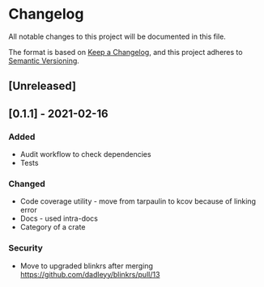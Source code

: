 # Changelog
All notable changes to this project will be documented in this file.

The format is based on [Keep a Changelog](https://keepachangelog.com/en/1.0.0/),
and this project adheres to [Semantic Versioning](https://semver.org/spec/v2.0.0.html).

## [Unreleased]

## [0.1.1] - 2021-02-16
### Added
- Audit workflow to check dependencies
- Tests

### Changed
- Code coverage utility - move from tarpaulin to kcov because of linking error
- Docs - used intra-docs
- Category of a crate

### Security
- Move to upgraded blinkrs after merging https://github.com/dadleyy/blinkrs/pull/13
